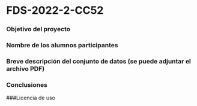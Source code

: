 # FDS-2022-2-CC52

### Objetivo del proyecto
### Nombre de los alumnos participantes
### Breve descripción del conjunto de datos (se puede adjuntar el archivo PDF)
### Conclusiones
###Licencia de uso
